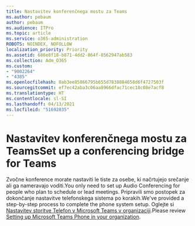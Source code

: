 ```yaml
---
title: Nastavitev konferenčnega mostu za Teams
ms.author: pebaum
author: pebaum
ms.audience: ITPro
ms.topic: article
ms.service: o365-administration
ROBOTS: NOINDEX, NOFOLLOW
localization_priority: Priority
ms.assetid: 686e8f18-b871-4dd2-864f-8562947ab583
ms.collection: Adm_O365
ms.custom:
- "9002264"
- "4385"
ms.openlocfilehash: 0ab3ee85866795b655d7838884658d6f4727503f
ms.sourcegitcommit: ef7ec42aba3c06aa8966dfac71cec18c08e7acf8
ms.translationtype: HT
ms.contentlocale: sl-SI
ms.lasthandoff: 04/13/2021
ms.locfileid: "51692835"
---
```

# <a name="set-up-a-conferencing-bridge-for-teams"></a><span data-ttu-id="e3a7d-102">Nastavitev konferenčnega mostu za Teams</span><span class="sxs-lookup"><span data-stu-id="e3a7d-102">Set up a conferencing bridge for Teams</span></span>

<span data-ttu-id="e3a7d-103">Zvočne konference morate nastaviti le tiste za osebe, ki načrtujejo srečanje ali ga nameravajo voditi.</span><span class="sxs-lookup"><span data-stu-id="e3a7d-103">You only need to set up Audio Conferencing for people who plan to schedule or lead meetings.</span></span> <span data-ttu-id="e3a7d-104">Pripravili smo postopek za dokončanje nastavitve telefonskega sistema po korakih.</span><span class="sxs-lookup"><span data-stu-id="e3a7d-104">We've provided a step-by-step process to complete the phone system setup.</span></span> <span data-ttu-id="e3a7d-105">Oglejte si [Nastavitev storitve Telefon v Microsoft Teams v organizaciji](https://docs.microsoft.com/MicrosoftTeams/phone-number-calling-plans/port-order-overview).</span><span class="sxs-lookup"><span data-stu-id="e3a7d-105">Please review [Setting up Microsoft Teams Phone in your organization](https://docs.microsoft.com/MicrosoftTeams/phone-number-calling-plans/port-order-overview).</span></span>
